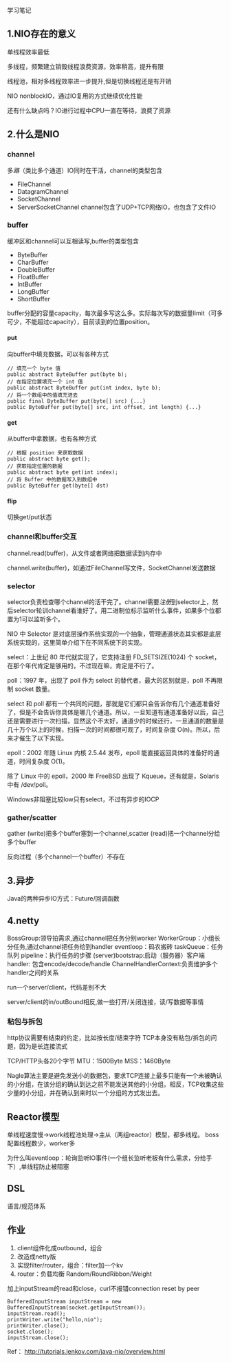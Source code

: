 学习笔记

## 1.NIO存在的意义
单线程效率最低

多线程，频繁建立销毁线程浪费资源，效率稍高，提升有限

线程池，相对多线程效率进一步提升,但是切换线程还是有开销

NIO nonblockIO，通过IO复用的方式继续优化性能

还有什么缺点吗？IO进行过程中CPU一直在等待，浪费了资源

## 2.什么是NIO
### channel
多*路*（类比多个通道）IO同时在干活，channel的类型包含
- FileChannel
- DatagramChannel
- SocketChannel
- ServerSocketChannel
channel包含了UDP+TCP网络IO，也包含了文件IO

### buffer
缓冲区和channel可以互相读写,buffer的类型包含
- ByteBuffer
- CharBuffer
- DoubleBuffer
- FloatBuffer
- IntBuffer
- LongBuffer
- ShortBuffer

buffer分配的容量capacity，每次最多写这么多。实际每次写的数据量limit（可多可少，不能超过capacity），目前读到的位置position。

#### put 
向buffer中填充数据，可以有各种方式
```
// 填充一个 byte 值
public abstract ByteBuffer put(byte b);
// 在指定位置填充一个 int 值
public abstract ByteBuffer put(int index, byte b);
// 将一个数组中的值填充进去
public final ByteBuffer put(byte[] src) {...}
public ByteBuffer put(byte[] src, int offset, int length) {...}
```
#### get
从buffer中拿数据，也有各种方式
```
// 根据 position 来获取数据
public abstract byte get();
// 获取指定位置的数据
public abstract byte get(int index);
// 将 Buffer 中的数据写入到数组中
public ByteBuffer get(byte[] dst)
```

#### flip
切换get/put状态

### channel和buffer交互
channel.read(buffer)，从文件或者网络把数据读到内存中

channel.write(buffer)，如通过FileChannel写文件，SocketChannel发送数据

### selector
selector负责检查哪个channel的活干完了。channel需要*注册*到selector上，然后selector轮训channel看谁好了。用二进制位标示监听什么事件，如果多个位都置为1可以监听多个。

NIO 中 Selector 是对底层操作系统实现的一个抽象，管理通道状态其实都是底层系统实现的，这里简单介绍下在不同系统下的实现。

select：上世纪 80 年代就实现了，它支持注册 FD_SETSIZE(1024) 个 socket，在那个年代肯定是够用的，不过现在嘛，肯定是不行了。

poll：1997 年，出现了 poll 作为 select 的替代者，最大的区别就是，poll 不再限制 socket 数量。

select 和 poll 都有一个共同的问题，那就是它们都只会告诉你有几个通道准备好了，但是不会告诉你具体是哪几个通道。所以，一旦知道有通道准备好以后，自己还是需要进行一次扫描，显然这个不太好，通道少的时候还行，一旦通道的数量是几十万个以上的时候，扫描一次的时间都很可观了，时间复杂度 O(n)。所以，后来才催生了以下实现。

epoll：2002 年随 Linux 内核 2.5.44 发布，epoll 能直接返回具体的准备好的通道，时间复杂度 O(1)。

除了 Linux 中的 epoll，2000 年 FreeBSD 出现了 Kqueue，还有就是，Solaris 中有 /dev/poll。

Windows非阻塞比较low只有select，不过有异步的IOCP

### gather/scatter
gather (write)把多个buffer塞到一个channel,scatter (read)把一个channel分给多个buffer

反向过程（多个channel一个buffer）不存在

## 3.异步
Java的两种异步IO方式：Future/回调函数


## 4.netty
BossGroup:领导拍需求,通过channel把任务分别worker
WorkerGroup：小组长分任务,通过channel把任务给到handler
eventloop：码农搬砖
taskQueue：任务队列
pipeline：执行任务的步骤
(server)bootstrap:启动（服务器）客户端
handler: 包含encode/decode/handle
ChannelHandlerContext:负责维护多个handler之间的关系

run一个server/client，代码差别不大

server/client的in/outBound相反,做一些打开/关闭连接，读/写数据等事情

### 粘包与拆包
http协议需要有结束的约定，比如按长度/结束字符
TCP本身没有粘包/拆包的问题，因为是长连接流式

TCP/HTTP头各20个字节
MTU：1500Byte
MSS：1460Byte

Nagle算法主要是避免发送小的数据包，要求TCP连接上最多只能有一个未被确认的小分组，在该分组的确认到达之前不能发送其他的小分组。相反，TCP收集这些少量的小分组，并在确认到来时以一个分组的方式发出去。

## Reactor模型
单线程速度慢->work线程池处理->主从（两组reactor）模型，都多线程。
boss配置线程数少，worker多

为什么叫eventloop：轮询监听IO事件(一个组长监听老板有什么需求，分给手下）,单线程防止被阻塞

## DSL
语言/规范体系


## 作业
1. client组件化成outbound，组合
2. 改造成netty版
3. 实现filter/router，组合：filter加一个kv
4. router：负载均衡 Random/RoundRibbon/Weight

加上inputStream的read和close，curl不报错connection reset by peer
```
BufferedInputStream inputStream = new BufferedInputStream(socket.getInputStream());
inputStream.read();
printWriter.write("hello,nio");
printWriter.close();
socket.close();
inputStream.close();
```


Ref：
http://tutorials.jenkov.com/java-nio/overview.html

